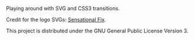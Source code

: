 Playing around with SVG and CSS3 transitions.

Credit for the logo SVGs: [Sensational Fix](http://sensationalfix.com/flat-social-icons-eps/).

This project is distributed under the GNU General Public License Version 3.
